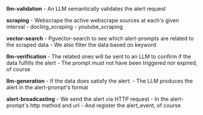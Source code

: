 **llm-validation**
    - An LLM semantically validates the alert request

**scraping**
    - Webscrape the active webscrape sources at each's given interval
        - docling_scraping
        - youtube_scraping

**vector-search**
    - Pgvector-search to see which alert-prompts are related to the scraped data
    - We also filter the data based on keyword

**llm-verification**
    - The related ones will be sent to an LLM to confirm if the data fulfills the alert
        - The prompt must not have been triggered nor expired, of course

**llm-generation**
    - If the data does satisfy the alert:
        - The LLM produces the alert in the alert-prompt's format

**alert-broadcasting**
    - We send the alert via HTTP request
        - In the alert-prompt's http method and url
        - And register the alert_event, of course